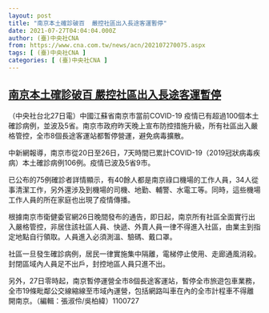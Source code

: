 ```yaml
---
layout: post
title: "南京本土確診破百  嚴控社區出入長途客運暫停"
date: 2021-07-27T04:04:04.000Z
author: (臺)中央社CNA
from: https://www.cna.com.tw/news/acn/202107270075.aspx
tags: [ (臺)中央社CNA ]
categories: [ (臺)中央社CNA ]
---
```

<!--1627358644000-->
[南京本土確診破百  嚴控社區出入長途客運暫停](https://www.cna.com.tw/news/acn/202107270075.aspx)
------

<div>
<div></div><div class="paragraph"><p>（中央社台北27日電）中國江蘇省南京市當前COVID-19 疫情已有超過100個本土確診病例，並波及5省。南京市政府昨天晚上宣布防控措施升級，所有社區出入嚴格管控，全市8個長途客運站都暫停營運，避免病毒擴散。</p><p>中新網報導，南京市從20日至26日，7天時間已累計COVID-19（2019冠狀病毒疾病）本土確診病例106例。疫情已波及5省9市。</p><p>已公布的75例確診者詳情顯示，有40餘人都是南京祿口機場的工作人員，34人從事清潔工作，另外還涉及到機場的司機、地勤、輔警、水電工等。同時，這些機場工作人員的所在家庭也出現了疫情傳播。</p><p>根據南京市衛健委官網26日晚間發布的通告，即日起，南京所有社區全面實行出入嚴格管控，非居住該社區人員、快遞、外賣人員一律不得進入社區，由業主到指定地點自行領取。人員進入必須測溫、驗碼、戴口罩。</p><p>社區一旦發生確診病例，居民一律實施集中隔離，電梯停止使用、走廊通風消殺。封閉區域內人員足不出戶，封控地區人員只進不出。</p><p>另外，27日零時起，南京暫停運營全市8個長途客運站，暫停全市旅遊包車業務，全市19條毗鄰公交線縮線至市域內運營，包括網路叫車在內的全市計程車不得離開南京。（編輯：張淑伶/吳柏緯）1100727</p></div>
</div>
